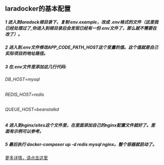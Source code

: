
## laradocker的基本配置

##### 1 进入到laradock根目录下，复制 env.example，改成 .env格式的文件（这里我已经处理过了,你进入到根目录后会发现已经有一份.env文件了，那么就不需要在改了）。
##### 2 进入到.env文件修改APP_CODE_PATH_HOST这个变量的值。这个值就是自己实际项目的地址路径。
##### 3 在.env文件里添加这几行代码: 
###### DB_HOST=mysql
###### REDIS_HOST=redis
###### QUEUE_HOST=beanstalkd

##### 4 进入到nginx/sites这个文件里，在里面添加自己的nginx配置文件就好了。里面有示例可以参考。
##### 5 最后执行 docker-composer up -d redis mysql nginx。整个容器就启动了。

[更多详情，请点击这里](http://laradock.io/)

